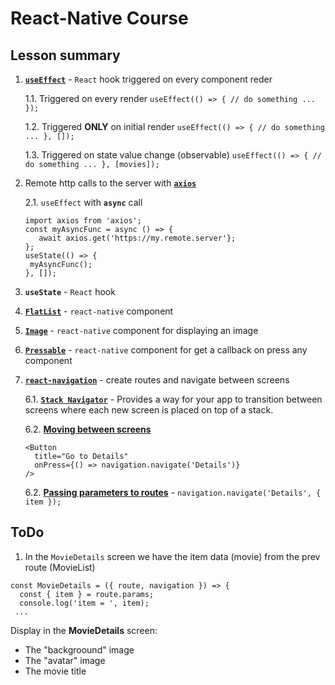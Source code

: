 # React-Native Course

## Lesson summary
1. [**`useEffect`**](https://reactjs.org/docs/hooks-overview.html) - `React` hook triggered on every component reder

   1.1. Triggered on every render 
   ```useEffect(() => { // do something ... });```
   
   1.2. Triggered **ONLY** on initial render
   ```useEffect(() => { // do something ... }, []);```
   
   1.3. Triggered on state value change (observable)
   ```useEffect(() => { // do something ... }, [movies]);```
   
2. Remote http calls to the server with [**`axios`**](https://github.com/axios/axios)

   2.1. `useEffect` with **`async`** call
   ```
   import axios from 'axios';
   const myAsyncFunc = async () => { 
      await axios.get('https://my.remote.server'};
   };
   useState(() => { 
    myAsyncFunc();
   }, []);
   ```
3. **`useState`** - `React` hook 
4. [**`FlatList`**](www.google.com) - `react-native` component 
4. [**`Image`**](https://reactnative.dev/docs/image) - `react-native` component for displaying an image
5. [**`Pressable`**](https://reactnative.dev/docs/pressable) - `react-native` component for get a callback on press any component
6. [**`react-navigation`**](https://reactnavigation.org/docs/hello-react-navigation/) - create routes and navigate between screens

   6.1. [**`Stack Navigator`**](https://reactnavigation.org/docs/stack-navigator/) - Provides a way for your app to transition between screens where each new screen is placed on top of a stack.
   
   6.2. [**Moving between screens**](https://reactnavigation.org/docs/navigating)
      ```
      <Button
        title="Go to Details"
        onPress={() => navigation.navigate('Details')}
      />
      ```
   6.2. [**Passing parameters to routes**](https://reactnavigation.org/docs/params) - `navigation.navigate('Details', { item });`
  
## ToDo
1. In the `MovieDetails` screen we have the item data (movie) from the prev route (MovieList)
```
const MovieDetails = ({ route, navigation }) => {
  const { item } = route.params;
  console.log('item = ', item);
 ...
```
Display in the **MovieDetails** screen:
* The "backgroound" image
* The "avatar" image
* The movie title
